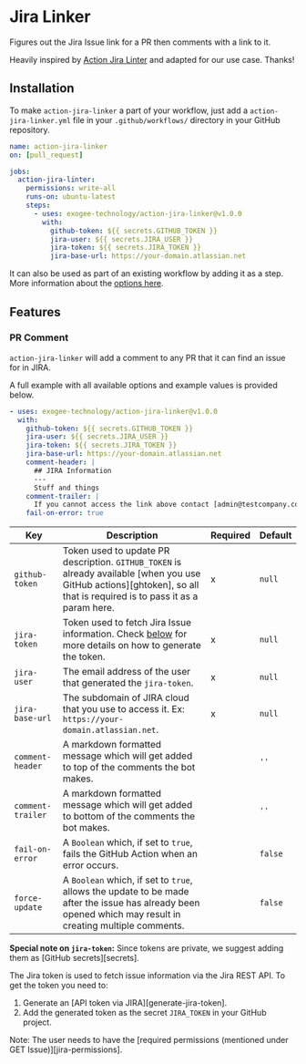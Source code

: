 # Jira Linker

Figures out the Jira Issue link for a PR then comments with a link to it.

Heavily inspired by [Action Jira Linter](https://github.com/jira-tools/action-jira-linker) and adapted for our use case. Thanks!

## Installation

To make `action-jira-linker` a part of your workflow, just add a
`action-jira-linker.yml` file in your `.github/workflows/` directory in your
GitHub repository.

```yml
name: action-jira-linker
on: [pull_request]

jobs:
  action-jira-linter:
    permissions: write-all
    runs-on: ubuntu-latest
    steps:
      - uses: exogee-technology/action-jira-linker@v1.0.0
        with:
          github-token: ${{ secrets.GITHUB_TOKEN }}
          jira-user: ${{ secrets.JIRA_USER }}
          jira-token: ${{ secrets.JIRA_TOKEN }}
          jira-base-url: https://your-domain.atlassian.net
```

It can also be used as part of an existing workflow by adding it as a step. More
information about the [options here](#options).

## Features

### PR Comment

`action-jira-linker` will add a comment to any PR that it can find an issue for in JIRA.

A full example with all available options and example values is provided below.

```yml
- uses: exogee-technology/action-jira-linker@v1.0.0
  with:
    github-token: ${{ secrets.GITHUB_TOKEN }}
    jira-user: ${{ secrets.JIRA_USER }}
    jira-token: ${{ secrets.JIRA_TOKEN }}
    jira-base-url: https://your-domain.atlassian.net
    comment-header: |
      ## JIRA Information
      ---
      Stuff and things
    comment-trailer: |
      If you cannot access the link above contact [admin@testcompany.com](mailto:admin@testcompany.com) for more information.
    fail-on-error: true
```

| Key               | Description                                                                                                                                                             | Required | Default |
| ----------------- | ----------------------------------------------------------------------------------------------------------------------------------------------------------------------- | -------- | ------- |
| `github-token`    | Token used to update PR description. `GITHUB_TOKEN` is already available [when you use GitHub actions][ghtoken], so all that is required is to pass it as a param here. | x        | `null`  |
| `jira-token`      | Token used to fetch Jira Issue information. Check [below](#jira-token) for more details on how to generate the token.                                                   | x        | `null`  |
| `jira-user`       | The email address of the user that generated the `jira-token`.                                                                                                          | x        | `null`  |
| `jira-base-url`   | The subdomain of JIRA cloud that you use to access it. Ex: `https://your-domain.atlassian.net`.                                                                         | x        | `null`  |
| `comment-header`  | A markdown formatted message which will get added to top of the comments the bot makes.                                                                                 |          | `''`    |
| `comment-trailer` | A markdown formatted message which will get added to bottom of the comments the bot makes.                                                                              |          | `''`    |
| `fail-on-error`   | A `Boolean` which, if set to `true`, fails the GitHub Action when an error occurs.                                                                                      |          | `false` |
| `force-update`    | A `Boolean` which, if set to `true`, allows the update to be made after the issue has already been opened which may result in creating multiple comments.               |          | `false` |

**Special note on `jira-token`:** Since tokens are private, we suggest adding
them as [GitHub secrets][secrets].

The Jira token is used to fetch issue information via the Jira REST API. To get
the token you need to:

1. Generate an [API token via JIRA][generate-jira-token].
2. Add the generated token as the secret `JIRA_TOKEN` in your GitHub project.

Note: The user needs to have the [required permissions (mentioned under GET
Issue)][jira-permissions].
